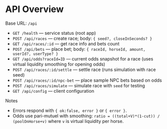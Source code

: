 # API Overview

Base URL: `/api`

- `GET /health` — service status (root app)
- `POST /api/races` — create race; body: `{ seed?, closeInSeconds? }`
- `GET /api/races/:id` — get race info and bets count
- `POST /api/bets` — place bet; body: `{ raceId, horseId, amount, userId?, userType? }`
- `GET /api/odds?raceId=ID` — current odds snapshot for a race (uses virtual liquidity smoothing for opening odds)
- `POST /api/races/:id/settle` — settle race (runs simulation with race seed)
- `POST /api/races/:id/npc-bet` — place sample NPC bets based on odds
- `POST /api/races/simulate` — simulate race with `seed` for testing
- `GET /api/config` — client configuration

Notes
- Errors respond with `{ ok:false, error }` or `{ error }`.
- Odds use pari-mutuel with smoothing: `ratio = ((total+V)*(1-cut)) / (poolOnHorse+v)` where `v` is virtual liquidity per horse.
